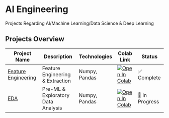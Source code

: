 # AI Engineering
Projects Regarding AI/Machine Learning/Data Science &amp; Deep Learning

## Projects Overview

| Project Name | Description | Technologies | Colab Link | Status |
|--------------|-------------|--------------|------------|--------|
| [Feature Engineering](./feature_extraction.ipynb) | Feature Engineering & Extraction | Numpy, Pandas | [![Open In Colab](https://colab.research.google.com/assets/colab-badge.svg)](https://colab.research.google.com/github/heyibad/ai-core-projects/blob/main/feature_extraction.ipynb) | ✅ Complete |
| [EDA](./eda-insurance.ipynb) | Pre-ML & Exploratory Data Analysis | Numpy, Pandas | [![Open In Colab](https://colab.research.google.com/assets/colab-badge.svg)](https://colab.research.google.com/github/heyibad/ai-core-projects/blob/main/eda-insurance.ipynb) | 🚧 In Progress |
